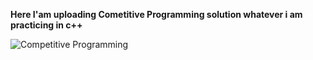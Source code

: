 **Here I'am uploading Cometitive Programming solution whatever i am practicing in c++**
<picture>
  <source media="(prefers-color-scheme: dark)" srcset="https://csharpcorner-mindcrackerinc.netdna-ssl.com/article/what-is-competitive-programming-and-why-it-is-importantcontests/Images/Top-10-Programming-Languages-to-Watch-Out-in-2019.png">
<!--   <source media="(prefers-color-scheme: light)" srcset="https://user-images.githubusercontent.com/25423296/163456779-a8556205-d0a5-45e2-ac17-42d089e3c3f8.png"> -->
  <img alt="Competitive Programming" src="https://csharpcorner-mindcrackerinc.netdna-ssl.com/article/what-is-competitive-programming-and-why-it-is-importantcontests/Images/Top-10-Programming-Languages-to-Watch-Out-in-2019.png">
</picture>
